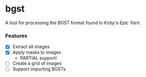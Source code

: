 # bgst
A tool for processing the BGST format found in *Kirby's Epic Yarn*.

### Features
- [X] Extract all images
- [X] Apply masks to images
  - PARTIAL support!
- [ ] Create a grid of images
- [ ] Support importing BGSTs
